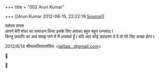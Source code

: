 +++
title = "002 Arun Kumar"

+++
[[Arun Kumar	2012-08-15, 22:22:19 [Source](https://groups.google.com/g/bvparishat/c/q_ae58TteHU)]]



महोदय प्रणाम  
आपने मेरी शंका का समाधान किया इसके लिए आपका बहुत बहुत धन्यवाद I  
किन्तु उपपत्ति का अर्थ समझ पाने में मैं असमर्थ हूँ I यदि आप कोई उदाहरण दे दें तो मेरे लिए अच्छा होगा I  
  

2012/8/14 श्रीमल्ललितालालितः \<[lalitaa...@gmail.com]()\>





